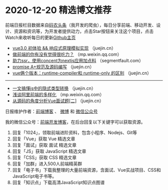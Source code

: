 # 2020-12-20 精选博文推荐

前端日报栏目数据来自[码农头条](http://hao.caibaojian.com.cn/)（我开发的爬虫），每日分享前端、移动开发、设计、资源和资讯等，为开发者提供动力，点击Star按钮来关注这个项目，点击Watch来收听每日的更新[Github主页](https://github.com/kujian/frontendDaily)
* [vue3.0 初体验 &amp;&amp; 响应式原理模拟实现](https://juejin.cn/post/6907892876169412622) （juejin.cn）
* [做前端的你有没有觉得很吃力？](https://mp.weixin.qq.com/s?__biz=Mzg2NDAzMjE5NQ==&mid=2247487452&idx=1&sn=75b445c5ff8c7f9b111b0086be6733f4) （mp.weixin.qq.com）
* [助力ssr，使用concent为nextjs应用加点料](https://segmentfault.com/a/1190000038544775) （segmentfault.com）
* [promise A+规范及源码编写](https://juejin.cn/post/6907865815895572494) （juejin.cn）
* [vue俩个版本：runtime-compiler和 runtime-only 的区别](https://juejin.cn/post/6907848991761760263) （juejin.cn）

***
* [一文搞懂js中的隐式类型转换](https://juejin.cn/post/6907822167853891597) （juejin.cn）
* [浅谈阿里前端的多样化](https://mp.weixin.qq.com/s/_lKx0KvcgEhiBNbedtzHLQ) （mp.weixin.qq.com）
* [从源码的角度分析Vue面试题[二]](https://juejin.cn/post/6907881461001486343) （juejin.cn）

日报维护作者：[前端博客](http://caibaojian.com.cn/) 、 [微博](http://weibo.com/kujian) 和 [微信公众号](https://open.weixin.qq.com/qr/code?username=caibaojian_com)

我的微信公众号：[前端开发博客](https://open.weixin.qq.com/qr/code?username=caibaojian_com)，在后台回复以下关键字可以获取资源。

1. 回复「1024」，领取前端进阶资料，包含小程序、Nodejs、Git等
2. 回复「Vue」获取 Vue 精选文章
3. 回复「面试」获取 面试 精选文章
4. 回复「JS」获取 JavaScript 精选文章
5. 回复「CSS」获取 CSS 精选文章
6. 回复「加群」进入500人前端精英群
7. 回复「电子书」下载我整理的大量前端资源，含面试、Vue实战项目、CSS和JavaScript电子书等。
8. 回复「知识点」下载高清JavaScript知识点图谱